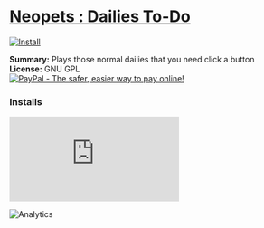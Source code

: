 # [Neopets : Dailies To-Do](.)

[![Install](../../resources/image/install_button.jpg)](../../../../raw/master/scripts/Neopets_Dailies_To-Do/32041.user.js)

**Summary:** Plays those normal dailies that you need click a button<br />
**License:** GNU GPL<br />
[![PayPal - The safer, easier way to pay online!](https://www.paypalobjects.com/en_US/i/btn/btn_donate_SM.gif "PayPal - The safer, easier way to pay online!")](http://goo.gl/Fv19S)


### Installs
![Daily installs](http://gm.wesley.eti.br/count.php?id=scripts/Neopets_Dailies_To-Do/32041.user.js&type=image)

![Analytics](https://ga-beacon.appspot.com/UA-462297-6/master/Neopets_Dailies_To-Do?pixel)
